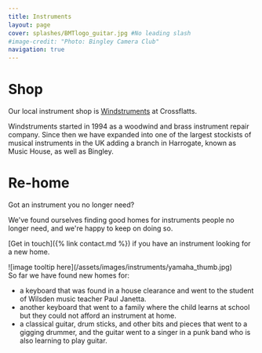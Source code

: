```yaml
---
title: Instruments
layout: page 
cover: splashes/BMTlogo_guitar.jpg #No leading slash
#image-credit: "Photo: Bingley Camera Club"
navigation: true
---
```


# Shop

Our local instrument shop is [Windstruments](https://www.windstruments.co.uk/) at Crossflatts. 

Windstruments started in 1994 as a woodwind and brass instrument repair company. Since then we have expanded into one of the largest stockists of musical instruments in the UK adding a branch in Harrogate, known as Music House, as well as Bingley. 

# Re-home

Got an instrument you no longer need? 

We've found ourselves finding good homes for instruments people no longer need, and we're happy to keep on doing so.

[Get in touch]({% link contact.md %}) if you have an instrument looking for a new home.

<div class="container">
<div class="row">
<div class="col-4" markdown="1">
![image tooltip here](/assets/images/instruments/yamaha_thumb.jpg)
</div>
<div class="col-8" markdown="1">
So far we have found new homes for:

 * a keyboard that was found in a house clearance and went to the student of Wilsden music teacher Paul Janetta. 
* another keyboard that went to a family where the child learns at school but they could not afford an instrument at home.
* a classical guitar, drum sticks, and other bits and pieces that went to a gigging drummer, and the guitar went to a singer in a punk band who is also learning to play guitar.
</div>
</div>
</div>
